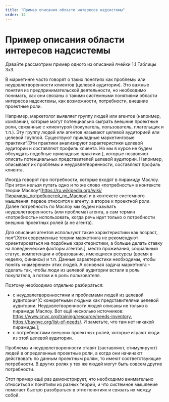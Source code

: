 ```yaml
---
title: "Пример описания области интересов надсистемы"
order: 14
---
```


# Пример описания области интересов надсистемы



Давайте рассмотрим пример одного из описаний ячейки 1.1 Таблицы 3х3.

В маркетинге часто говорят о таких понятиях как проблемы или неудовлетворенности клиентов (целевой аудитории). Это важные понятия из предпринимательской деятельности, но необходимо понимать, как они связаны с такими системными понятиями области интересов надсистемы, как возможности, потребности, внешние проектные роли.

Например, маркетолог выявляет группу людей или агентов (например, компании), которые могут потенциально сыграть внешние проектные роли, связанные с клиентурой (покупатель, пользователь, плательщик и т.п.). Эту группу людей или агентов называют целевой аудиторией или целевой группой. Существуют прикладные маркетинговые практики^[Эти практики анализируют характеристики целевой аудитории и составляют профиль клиента. Но мы в курсе не будем обсуждать подобные прикладные практики.], которые позволяют описать потенциальных представителей целевой аудитории. Например, описывают их проблемы и неудовлетворенности, составляют профиль клиента.

Иногда говорят про потребности, которые входят в пирамиду Маслоу. При этом нельзя путать одно и то же слово «потребность» в контексте теории Маслоу^[<https://ru.wikipedia.org/wiki/Пирамида_потребностей_по_Маслоу>] и в контексте системного мышления: первое относится к агенту, а второе к проектной роли. Далее потребность по Маслоу мы будем называть неудовлетворенность (или проблема) агента, а сам термин «потребность» использовать, когда речь идет только о потребности внешних проектных ролей (а не агента).

Для описания агентов используют такие характеристики как возраст, пол^[Хотя современные теории маркетинга не рекомендуют ориентироваться на подобные характеристики, а больше делать ставку на поведенческие факторы агентов.], место проживания, социальный статус, компетенции и образование, имеющиеся ресурсы (время в неделю, финансы) и т.п. Данные характеристики необходимы, чтобы понять «намерение» этих людей. А основная задача маркетинга – сделать так, чтобы люди из целевой аудитории встали в роль покупателя, а потом и в роль пользователя.

Поэтому необходимо отдельно разбираться:

* с неудовлетворенностями и проблемами людей из целевой аудитории^[С конкретными людьми как представителями целевой аудитории. Неудовлетворенности людей описаны не только в пирамиде Маслоу. Вот ещё несколько источников: <https://www.cnvc.org/training/resource/needs-inventory>, <https://baynvc.org/list-of-needs/>. И заметьте, что там нет никакой пирамиды.];
* с потребностями внешних проектных ролей, которые играют люди из этой целевой аудитории.

Проблемы и неудовлетворенности ставят (заставляют, стимулируют) людей в определенные проектные роли, а когда они начинают действовать по данным проектным ролям, то имеют соответствующие потребности. В других ролях у тех же людей могут быть совсем другие потребности.

Этот пример ещё раз демонстрирует, что необходимо внимательно относиться к понятиям из разных теорий, и что системное мышление помогает быстро разобраться в этих понятиях и связать их между собой.

